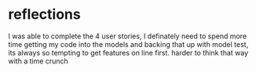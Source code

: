 # reflections
I was able to complete the 4 user stories, I definately need to spend more time getting my code into the models and backing that up with model test,  its always so tempting to get features on line first. harder to think that way with a time crunch
